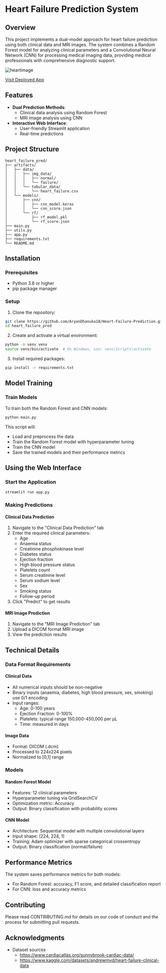 # Heart Failure Prediction System

## Overview
This project implements a dual-model approach for heart failure prediction using both clinical data and MRI images. The system combines a Random Forest model for analyzing clinical parameters and a Convolutional Neural Network (CNN) for processing medical imaging data, providing medical professionals with comprehensive diagnostic support.

![heartimage](https://www.gettyimages.com/photos/heart-failure)

[Visit Deployed App](http://localhost:8502/)

## Features
- **Dual Prediction Methods**:
  - Clinical data analysis using Random Forest
  - MRI image analysis using CNN
- **Interactive Web Interface**:
  - User-friendly Streamlit application
  - Real-time predictions

## Project Structure
```
heart_failure_pred/
├── artifacts/
│   ├── data/
│   │   ├── img_data/
│   │   │   ├── normal/
│   │   │   └── failure/
│   │   └── tabular_data/
│   │       └── heart_failure.csv
│   └── models/
│       ├── cnn/
│       │   ├── cnn_model.keras
│       │   └── cnn_score.json
│       └── rf/
│           ├── rf_model.pkl
│           └── rf_score.json
├── main.py
├── utils.py
├── app.py
├── requirements.txt
└── README.md
```

## Installation

### Prerequisites
- Python 3.8 or higher
- pip package manager

### Setup
1. Clone the repository:
```bash
git clone https://github.com/AryanDhanuka10/Heart-Failure-Prediction.git
cd heart_failure_pred
```

2. Create and activate a virtual environment:
```bash
python -m venv venv
source venv/bin/activate  # On Windows, use: venv\Scripts\activate
```

3. Install required packages:
```bash
pip install -r requirements.txt
```

## Model Training

### Train Models
To train both the Random Forest and CNN models:
```bash
python main.py
```

This script will:
- Load and preprocess the data
- Train the Random Forest model with hyperparameter tuning
- Train the CNN model
- Save the trained models and their performance metrics

## Using the Web Interface

### Start the Application
```bash
streamlit run app.py
```

### Making Predictions

#### Clinical Data Prediction
1. Navigate to the "Clinical Data Prediction" tab
2. Enter the required clinical parameters:
   - Age
   - Anaemia status
   - Creatinine phosphokinase level
   - Diabetes status
   - Ejection fraction
   - High blood pressure status
   - Platelets count
   - Serum creatinine level
   - Serum sodium level
   - Sex
   - Smoking status
   - Follow-up period
3. Click "Predict" to get results

#### MRI Image Prediction
1. Navigate to the "MRI Image Prediction" tab
2. Upload a DICOM format MRI image
3. View the prediction results

## Technical Details

### Data Format Requirements

#### Clinical Data
- All numerical inputs should be non-negative
- Binary inputs (anaemia, diabetes, high blood pressure, sex, smoking) use 0/1 encoding
- Input ranges:
  - Age: 0-100 years
  - Ejection Fraction: 0-100%
  - Platelets: typical range 150,000-450,000 per μL
  - Time: measured in days

#### Image Data
- Format: DICOM (.dcm)
- Processed to 224x224 pixels
- Normalized to [0,1] range

### Models

#### Random Forest Model
- Features: 12 clinical parameters
- Hyperparameter tuning via GridSearchCV
- Optimization metric: Accuracy
- Output: Binary classification with probability scores

#### CNN Model
- Architecture: Sequential model with multiple convolutional layers
- Input shape: (224, 224, 1)
- Training: Adam optimizer with sparse categorical crossentropy
- Output: Binary classification (normal/failure)

## Performance Metrics
The system saves performance metrics for both models:
- For Random Forest: accuracy, F1 score, and detailed classification report
- For CNN: loss and accuracy metrics

## Contributing
Please read CONTRIBUTING.md for details on our code of conduct and the process for submitting pull requests.

## Acknowledgments
- Dataset sources
   - https://www.cardiacatlas.org/sunnybrook-cardiac-data/
   - https://www.kaggle.com/datasets/andrewmvd/heart-failure-clinical-data